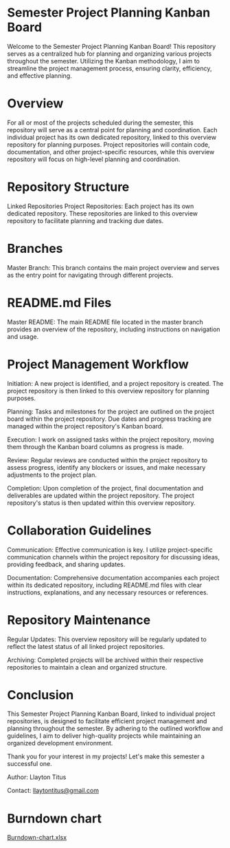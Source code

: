 # Semester Project Planning Kanban Board
Welcome to the Semester Project Planning Kanban Board! This repository serves as a centralized hub for planning and organizing various projects throughout the semester. Utilizing the Kanban methodology, I aim to streamline the project management process, ensuring clarity, efficiency, and effective planning.

# Overview
For all or most of the projects scheduled during the semester, this repository will serve as a central point for planning and coordination. Each individual project has its own dedicated repository, linked to this overview repository for planning purposes. Project repositories will contain code, documentation, and other project-specific resources, while this overview repository will focus on high-level planning and coordination.

# Repository Structure
Linked Repositories
Project Repositories: Each project has its own dedicated repository. These repositories are linked to this overview repository to facilitate planning and tracking due dates.
# Branches
Master Branch: This branch contains the main project overview and serves as the entry point for navigating through different projects.
# README.md Files
Master README: The main README file located in the master branch provides an overview of the repository, including instructions on navigation and usage.
# Project Management Workflow
Initiation: A new project is identified, and a project repository is created. The project repository is then linked to this overview repository for planning purposes.

Planning: Tasks and milestones for the project are outlined on the project board within the project repository. Due dates and progress tracking are managed within the project repository's Kanban board.

Execution: I work on assigned tasks within the project repository, moving them through the Kanban board columns as progress is made.

Review: Regular reviews are conducted within the project repository to assess progress, identify any blockers or issues, and make necessary adjustments to the project plan.

Completion: Upon completion of the project, final documentation and deliverables are updated within the project repository. The project repository's status is then updated within this overview repository.
# Collaboration Guidelines
Communication: Effective communication is key. I utilize project-specific communication channels within the project repository for discussing ideas, providing feedback, and sharing updates.

Documentation: Comprehensive documentation accompanies each project within its dedicated repository, including README.md files with clear instructions, explanations, and any necessary resources or references.
# Repository Maintenance
Regular Updates: This overview repository will be regularly updated to reflect the latest status of all linked project repositories.

Archiving: Completed projects will be archived within their respective repositories to maintain a clean and organized structure.
# Conclusion
This Semester Project Planning Kanban Board, linked to individual project repositories, is designed to facilitate efficient project management and planning throughout the semester. By adhering to the outlined workflow and guidelines, I aim to deliver high-quality projects while maintaining an organized development environment.

Thank you for your interest in my projects! Let's make this semester a successful one.

Author: Llayton Titus

Contact: llaytontitus@gmail.com

# Burndown chart
[Burndown-chart.xlsx](https://github.com/CloaXy/CMPG323_Overview-34416579/files/12311962/Burndown-chart.xlsx)

